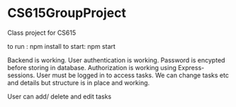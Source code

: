 # CS615GroupProject
Class project for CS615

to run : npm install
to start: npm start

Backend is working. User authentication is working. Password is encypted before storing in database. Authorization is working using Express-sessions. User must be logged in to access tasks. We can change tasks etc and details but structure is in place and working.

User can add/ delete and edit tasks 
